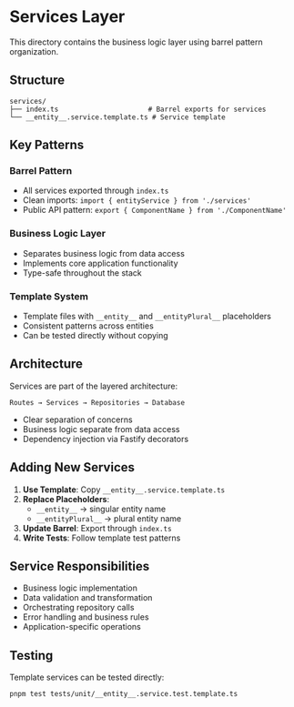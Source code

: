 # Services Layer

This directory contains the business logic layer using barrel pattern organization.

## Structure

```
services/
├── index.ts                      # Barrel exports for services
└── __entity__.service.template.ts # Service template
```

## Key Patterns

### Barrel Pattern
- All services exported through `index.ts`
- Clean imports: `import { entityService } from './services'`
- Public API pattern: `export { ComponentName } from './ComponentName'`

### Business Logic Layer
- Separates business logic from data access
- Implements core application functionality
- Type-safe throughout the stack

### Template System
- Template files with `__entity__` and `__entityPlural__` placeholders
- Consistent patterns across entities
- Can be tested directly without copying

## Architecture

Services are part of the layered architecture:
```
Routes → Services → Repositories → Database
```

- Clear separation of concerns
- Business logic separate from data access
- Dependency injection via Fastify decorators

## Adding New Services

1. **Use Template**: Copy `__entity__.service.template.ts`
2. **Replace Placeholders**: 
   - `__entity__` → singular entity name
   - `__entityPlural__` → plural entity name
3. **Update Barrel**: Export through `index.ts`
4. **Write Tests**: Follow template test patterns

## Service Responsibilities

- Business logic implementation
- Data validation and transformation
- Orchestrating repository calls
- Error handling and business rules
- Application-specific operations

## Testing

Template services can be tested directly:
```bash
pnpm test tests/unit/__entity__.service.test.template.ts
``` 